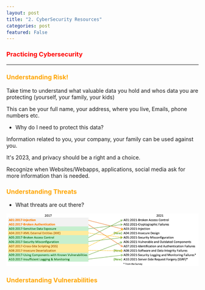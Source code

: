 ```yaml
---
layout: post
title: "2. CyberSecurity Resources"
categories: post
featured: False 
---
```


### <span style="color: red; font-weight: bold;">Practicing Cybersecurity</span>
______________________________________________________________________________________________________

### <span style="color: orange; font-weight: bold;">Understanding Risk! </span>

Take time to understand what valuable data you hold and whos data you are protecting (yourself, your family, your kids)
 
This can be your full name, your address, where you live, Emails, phone numbers etc. 
 
- Why do I need to protect this data? 

Information related to you, your company, your family can be used against you. 

It's 2023, and privacy should be a right and a choice. 

Recognize when Websites/Webapps, applications, social media ask for more information than is needed. 

### <span style="color: orange; font-weight: bold;">Understanding Threats </span>

- What threats are out there? 

![map](/assets/mapping.png)

### <span style="color: orange; font-weight: bold;">Understanding Vulnerabilities</span> 


